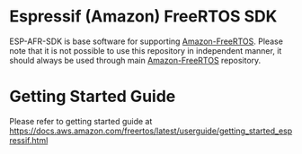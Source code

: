 # Espressif (Amazon) FreeRTOS SDK

ESP-AFR-SDK is base software for supporting [Amazon-FreeRTOS](https://github.com/aws/amazon-freertos). Please note that it is not possible to use this repository in independent manner, it should always be used through main [Amazon-FreeRTOS](https://github.com/aws/amazon-freertos) repository. 

# Getting Started Guide

Please refer to getting started guide at https://docs.aws.amazon.com/freertos/latest/userguide/getting_started_espressif.html
